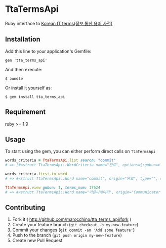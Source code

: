 # TtaTermsApi

Ruby interface to [Korean IT terms(정보 통신 용어 사전)](http://word.tta.or.kr/terms/terms.jsp)

## Installation

Add this line to your application's Gemfile:

    gem 'tta_terms_api'

And then execute:

    $ bundle

Or install it yourself as:

    $ gem install tta_terms_api

## Requirement

ruby >= 1.9

## Usage

To start using the gem, you can either perform direct calls on `TtaTermsApi`

``` ruby
words_criteria = TtaTermsApi.list search: "commit"
# => [#<struct TtaTermsApi::WordCriteria name="완료", options={:gubun=>"4", :terms_num=>"4-290", :title=>"%BF%CF%B7%E1%7Ccommit%7C", :title_gubun=>"kor", :gubun2=>"", :terms_num2=>"", :title2=>"", :title2_gubun=>"", :gabora_gubun=>"", :popular=>"false"}>, #<struct TtaTermsApi::WordCriteria name="커미트", options={:gubun=>"1", :terms_num=>"17625", :title=>"%C4%BF%B9%CC%C6%AE%7Ccommit%7C", :title_gubun=>"kor", :gubun2=>"", :terms_num2=>"", :title2=>"", :title2_gubun=>"", :gabora_gubun=>"", :popular=>"false"}>]

words_criteria.first.to_word
# => #<struct TtaTermsApi::Word name="commit", origin="완료", type="", similar="북한말 : 결속", description=nil>

TtaTermsApi.view gubun: 1, terms_num: 17624
# => #<struct TtaTermsApi::Word name="커뮤니케이터", origin="Communicator", type=" [컴퓨터]", similar="", description="☞넷스케이프 커뮤니케이터.">
```

## Contributing

1. Fork it ( http://github.com/marocchino/tta_terms_api/fork )
2. Create your feature branch (`git checkout -b my-new-feature`)
3. Commit your changes (`git commit -am 'Add some feature'`)
4. Push to the branch (`git push origin my-new-feature`)
5. Create new Pull Request
